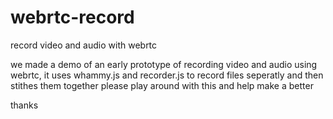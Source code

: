 webrtc-record
=============

record video and audio with webrtc

we made a demo of an early prototype of recording video and audio using webrtc, it uses whammy.js and recorder.js to record files seperatly and then stithes them together
please play around with this and help make a better

thanks
